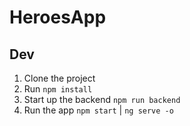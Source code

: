# HeroesApp

## Dev

1. Clone the project
2. Run ```npm install```
3. Start up the backend ```npm run backend```
4. Run the app ```npm start``` | ```ng serve -o```
